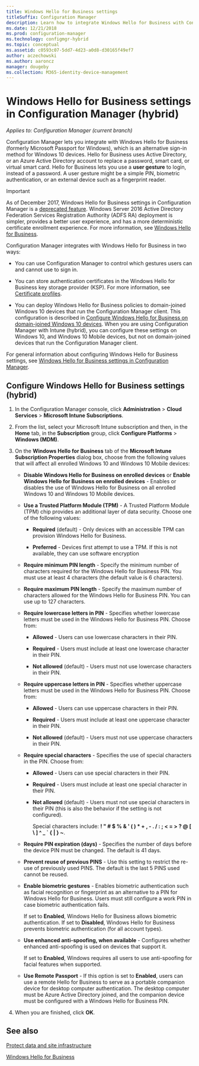 ```yaml
---
title: Windows Hello for Business settings
titleSuffix: Configuration Manager
description: Learn how to integrate Windows Hello for Business with Configuration Manager.
ms.date: 12/21/2018
ms.prod: configuration-manager
ms.technology: configmgr-hybrid
ms.topic: conceptual
ms.assetid: c0593c07-5dd7-4d23-a0d8-d30165f49ef7
author: aczechowski
ms.author: aaroncz
manager: dougeby
ms.collection: M365-identity-device-management
---
```


# Windows Hello for Business settings in Configuration Manager (hybrid)

*Applies to: Configuration Manager (current branch)*

Configuration Manager lets you integrate with Windows Hello for Business (formerly Microsoft Passport for Windows), which is an alternative sign-in method for Windows 10 devices. Hello for Business uses Active Directory, or an Azure Active Directory account to replace a password, smart card, or virtual smart card. Hello for Business lets you use a **user gesture** to login, instead of a password. A user gesture might be a simple PIN, biometric authentication, or an external device such as a fingerprint reader.  

> [!Important]  
> As of December 2017, Windows Hello for Business settings in Configuration Manager is a [deprecated feature](/sccm/core/plan-design/changes/deprecated/removed-and-deprecated-cmfeatures). Windows Server 2016 Active Directory Federation Services Registration Authority (ADFS RA) deployment is simpler, provides a better user experience, and has a more deterministic certificate enrollment experience. For more information, see [Windows Hello for Business](https://docs.microsoft.com/windows/access-protection/hello-for-business/hello-identity-verification).  


Configuration Manager integrates with Windows Hello for Business in two ways:  

- You can use Configuration Manager to control which gestures users can and cannot use to sign in.  

- You can store authentication certificates in the Windows Hello for Business key storage provider (KSP). For more information, see [Certificate profiles](create-pfx-certificate-profiles.md).  

- You can deploy Windows Hello for Business policies to domain-joined Windows 10 devices that run the Configuration Manager client. This configuration is described in [Configure Windows Hello for Business on domain-joined Windows 10 devices](/sccm/protect/deploy-use/windows-hello-for-business-settings#configure-permissions). When you are using Configuration Manager with Intune (hybrid), you can configure these settings on Windows 10, and Windows 10 Mobile devices, but not on domain-joined devices that run the Configuration Manager client.   

For general information about configuring Windows Hello for Business settings, see [Windows Hello for Business settings in Configuration Manager](/sccm/protect/deploy-use/windows-hello-for-business-settings).



## Configure Windows Hello for Business settings (hybrid)  

1. In the Configuration Manager console, click **Administration** > **Cloud Services** > **Microsoft Intune Subscriptions**.  

2. From the list, select your Microsoft Intune subscription and then, in the **Home** tab, in the **Subscription** group, click **Configure Platforms** > **Windows (MDM)**.  

3. On the **Windows Hello for Business** tab of the **Microsoft Intune Subscription Properties** dialog box, choose from the following values that will affect all enrolled Windows 10 and Windows 10 Mobile devices:  

   - **Disable Windows Hello for Business on enrolled devices** or **Enable Windows Hello for Business on enrolled devices** - Enables or disables the use of Windows Hello for Business on all enrolled Windows 10 and Windows 10 Mobile devices.  

   - **Use a Trusted Platform Module (TPM)** - A Trusted Platform Module (TPM) chip provides an additional layer of data security. Choose one of the following values:  

     -   **Required** (default) - Only devices with an accessible TPM can provision Windows Hello for Business.  

     -   **Preferred** - Devices first attempt to use a TPM. If this is not available, they can use software encryption  

   - **Require minimum PIN length** - Specify the minimum number of characters required for the Windows Hello for Business PIN. You must use at least 4 characters (the default value is 6 characters).  

   - **Require maximum PIN length** - Specify the maximum number of characters allowed for the Windows Hello for Business PIN. You can use up to 127 characters.  

   - **Require lowercase letters in PIN** - Specifies whether lowercase letters must be used  in the Windows Hello for Business PIN. Choose from:  

     -   **Allowed** - Users can use lowercase characters in their PIN.  

     -   **Required** - Users must include at least one lowercase character in their PIN.  

     -   **Not allowed** (default) - Users must not use lowercase characters in their PIN.  

   - **Require uppercase letters in PIN** - Specifies whether uppercase letters must be used  in the Windows Hello for Business PIN. Choose from:  

     -   **Allowed** - Users can use uppercase characters in their PIN.  

     -   **Required** - Users must include at least one uppercase character in their PIN.  

     -   **Not allowed** (default) - Users must not use uppercase characters in their PIN.  

   - **Require special characters** - Specifies the use of special characters in the PIN. Choose from:  

     - **Allowed** - Users can use special characters in their PIN.  

     - **Required** - Users must include at least one special character in their PIN.  

     - **Not allowed** (default) - Users must not use special characters in their PIN (this is also the behavior if the setting is not configured).  

       Special characters include: **! " # $ % & ' ( ) \* + , - . / : ; < = > ? @ [ \ ] ^ _ ` { &#124; } ~**.  

   - **Require PIN expiration (days)** - Specifies the number of days before the device PIN must be changed. The default is 41 days.  

   - **Prevent reuse of previous PINS** - Use this setting to restrict the re-use of previously used PINS. The default is the last 5 PINS used cannot be reused.  

   - **Enable biometric gestures** - Enables biometric authentication such as facial recognition or fingerprint as an alternative to a PIN for Windows Hello for Business. Users must still configure a work PIN in case biometric authentication fails.  

      If set to **Enabled**, Windows Hello for Business allows biometric authentication.  If set to **Disabled**, Windows Hello for Business prevents biometric authentication (for all account types).  

   - **Use enhanced anti-spoofing, when available** - Configures whether enhanced anti-spoofing is used on devices that support it.  

      If set to **Enabled**, Windows requires all users to use anti-spoofing for facial features when supported.  

   - **Use Remote Passport** - If this option is set to **Enabled**, users can use a remote Hello for Business to serve as a portable companion device for desktop computer authentication. The desktop computer must be Azure Active Directory joined, and the companion device must be configured with a Windows Hello for Business PIN.  

4. When you are finished, click **OK**.  



## See also  

[Protect data and site infrastructure](/sccm/protect/understand/protect-data-and-site-infrastructure)

[Windows Hello for Business](https://docs.microsoft.com/windows/security/identity-protection/hello-for-business/hello-identity-verification)  
